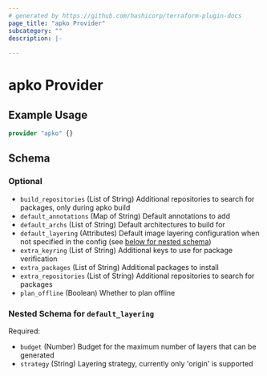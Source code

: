 ```yaml
---
# generated by https://github.com/hashicorp/terraform-plugin-docs
page_title: "apko Provider"
subcategory: ""
description: |-
  
---
```


# apko Provider



## Example Usage

```terraform
provider "apko" {}
```

<!-- schema generated by tfplugindocs -->
## Schema

### Optional

- `build_repositories` (List of String) Additional repositories to search for packages, only during apko build
- `default_annotations` (Map of String) Default annotations to add
- `default_archs` (List of String) Default architectures to build for
- `default_layering` (Attributes) Default image layering configuration when not specified in the config (see [below for nested schema](#nestedatt--default_layering))
- `extra_keyring` (List of String) Additional keys to use for package verification
- `extra_packages` (List of String) Additional packages to install
- `extra_repositories` (List of String) Additional repositories to search for packages
- `plan_offline` (Boolean) Whether to plan offline

<a id="nestedatt--default_layering"></a>
### Nested Schema for `default_layering`

Required:

- `budget` (Number) Budget for the maximum number of layers that can be generated
- `strategy` (String) Layering strategy, currently only 'origin' is supported
